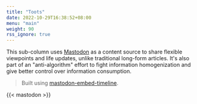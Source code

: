 ```yaml
---
title: "Toots"
date: 2022-10-29T16:38:52+08:00
menu: "main"
weight: 90
rss_ignore: true
---
```


This sub-column uses [Mastodon](https://ohai.social/@leehyon) as a content source to share flexible viewpoints and life updates, unlike traditional long-form articles. It's also part of an "anti-algorithm" effort to fight information homogenization and give better control over information consumption.

> Built using [mastodon-embed-timeline](https://gitlab.com/idotj/mastodon-embed-timeline).

{{< mastodon >}}
